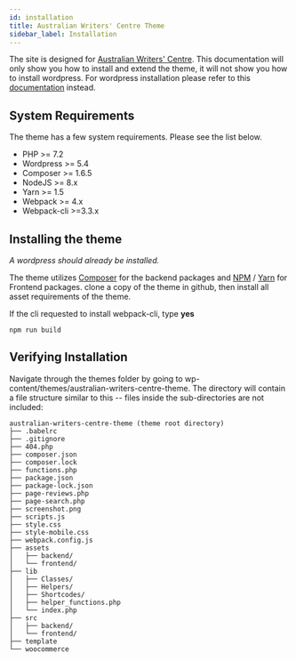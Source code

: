 ```yaml
---
id: installation
title: Australian Writers' Centre Theme
sidebar_label: Installation
---
```


The site is designed for [Australian Writers' Centre](https://www.writerscentre.com.au/). This documentation will only show you how to install and extend the theme, it will not show you how to install wordpress. For wordpress installation please refer to this [documentation](https://wordpress.org/support/article/how-to-install-wordpress/) instead.


## System Requirements
The theme has a few system requirements. Please see the list below.

 - PHP >= 7.2
 - Wordpress >= 5.4
 - Composer >= 1.6.5
 - NodeJS >= 8.x
 - Yarn >= 1.5
 - Webpack >= 4.x
 - Webpack-cli >=3.3.x

## Installing the theme

_A wordpress should already be installed._

The theme utilizes [Composer](https://getcomposer.org/) for the backend packages and [NPM](https://www.npmjs.com/get-npm) / [Yarn](https://classic.yarnpkg.com/en/docs/install/#windows-stable) for Frontend packages.
clone a copy of the theme in github, then install all asset requirements of the theme. 

If the cli requested to install webpack-cli, type <b>yes</b>

```
npm run build
```


## Verifying Installation

Navigate through the themes folder by going to wp-content/themes/australian-writers-centre-theme. The directory will contain a file structure similar to this -- files inside the sub-directories are not included:

```
australian-writers-centre-theme (theme root directory)
├── .babelrc
├── .gitignore
├── 404.php
├── composer.json
├── composer.lock
├── functions.php
├── package.json
├── package-lock.json
├── page-reviews.php
├── page-search.php
├── screenshot.png
├── scripts.js
├── style.css
├── style-mobile.css
├── webpack.config.js
├── assets
│   ├── backend/
│   └── frontend/
├── lib
│   ├── Classes/
│   ├── Helpers/
│   ├── Shortcodes/
│   ├── helper_functions.php
│   └── index.php
├── src
│   ├── backend/
│   └── frontend/
├── template
└── woocommerce
      
```

